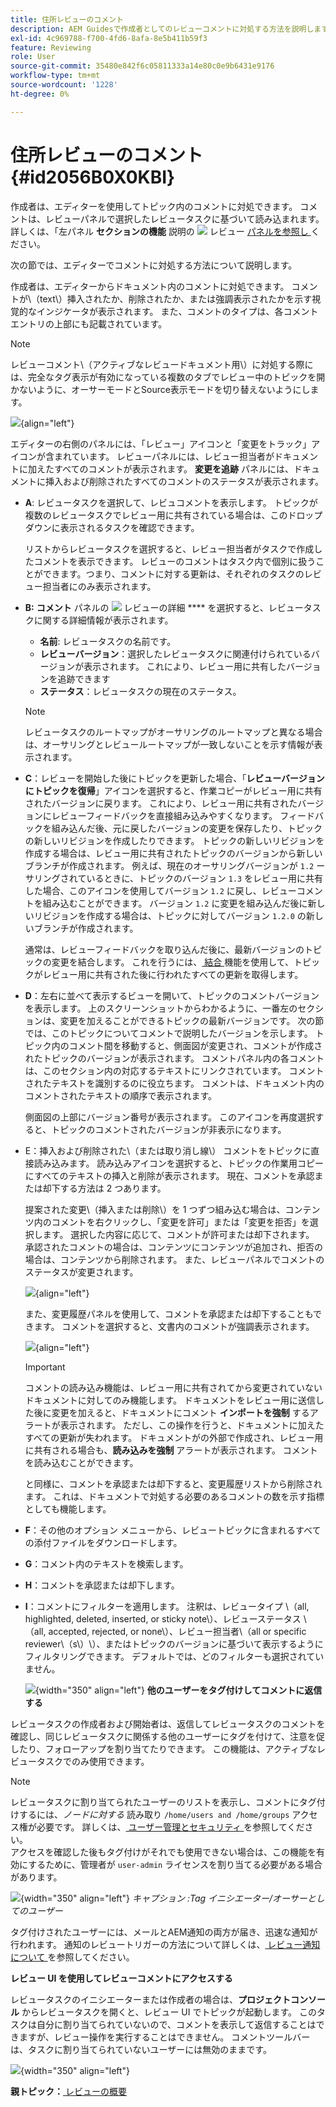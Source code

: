 ```yaml
---
title: 住所レビューのコメント
description: AEM Guidesで作成者としてのレビューコメントに対処する方法を説明します。 作成者がドキュメント内のコメントを編集、フィルタリング、許可、却下する方法を説明します。
exl-id: 4c969788-f700-4fd6-8afa-8e5b411b59f3
feature: Reviewing
role: User
source-git-commit: 35480e842f6c05811333a14e80c0e9b6431e9176
workflow-type: tm+mt
source-wordcount: '1228'
ht-degree: 0%

---
```


# 住所レビューのコメント {#id2056B0X0KBI}

作成者は、エディターを使用してトピック内のコメントに対処できます。 コメントは、レビューパネルで選択したレビュータスクに基づいて読み込まれます。 詳しくは、「左パネル **セクションの機能** 説明の ![](images/active-review-tasklist-icon.svg) レビュー [ パネルを参照し ](../user-guide/web-editor-features.md#id2051EA0M0HS) ください。

次の節では、エディターでコメントに対処する方法について説明します。

作成者は、エディターからドキュメント内のコメントに対処できます。 コメントが\（text\）挿入されたか、削除されたか、または強調表示されたかを示す視覚的なインジケータが表示されます。 また、コメントのタイプは、各コメントエントリの上部にも記載されています。

>[!NOTE]
>
> レビューコメント\（アクティブなレビュードキュメント用\）に対処する際には、完全なタグ表示が有効になっている複数のタブでレビュー中のトピックを開かないように、オーサーモードとSource表示モードを切り替えないようにします。

![](images/comments-page-web-editor_cs-new.png){align="left"}

エディターの右側のパネルには、「レビュー」アイコンと「変更をトラック」アイコンが含まれています。 レビューパネルには、レビュー担当者がドキュメントに加えたすべてのコメントが表示されます。 **変更を追跡** パネルには、ドキュメントに挿入および削除されたすべてのコメントのステータスが表示されます。

- **A**: レビュータスクを選択して、レビュコメントを表示します。 トピックが複数のレビュータスクでレビュー用に共有されている場合は、このドロップダウンに表示されるタスクを確認できます。

  リストからレビュータスクを選択すると、レビュー担当者がタスクで作成したコメントを表示できます。 レビューのコメントはタスク内で個別に扱うことができます。つまり、コメントに対する更新は、それぞれのタスクのレビュー担当者にのみ表示されます。

- **B:** **コメント** パネルの ![](images/active-review-info-icon.svg) レビューの詳細 **** を選択すると、レビュータスクに関する詳細情報が表示されます。

   - **名前**: レビュータスクの名前です。
   - **レビューバージョン**：選択したレビュータスクに関連付けられているバージョンが表示されます。 これにより、レビュー用に共有したバージョンを追跡できます
   - **ステータス**：レビュータスクの現在のステータス。

  >[!NOTE]
  >
  > レビュータスクのルートマップがオーサリングのルートマップと異なる場合は、オーサリングとレビュールートマップが一致しないことを示す情報が表示されます。

- **C**：レビューを開始した後にトピックを更新した場合、「**レビューバージョンにトピックを復帰**」アイコンを選択すると、作業コピーがレビュー用に共有されたバージョンに戻ります。 これにより、レビュー用に共有されたバージョンにレビューフィードバックを直接組み込みやすくなります。 フィードバックを組み込んだ後、元に戻したバージョンの変更を保存したり、トピックの新しいリビジョンを作成したりできます。 トピックの新しいリビジョンを作成する場合は、レビュー用に共有されたトピックのバージョンから新しいブランチが作成されます。 例えば、現在のオーサリングバージョンが `1.2` ーサリングされているときに、トピックのバージョン `1.3` をレビュー用に共有した場合、このアイコンを使用してバージョン `1.2` に戻し、レビューコメントを組み込むことができます。 バージョン `1.2` に変更を組み込んだ後に新しいリビジョンを作成する場合は、トピックに対してバージョン `1.2.0` の新しいブランチが作成されます。

  通常は、レビューフィードバックを取り込んだ後に、最新バージョンのトピックの変更を結合します。 これを行うには、[ 結合 ](web-editor-features.md#id205DF04E0HS) 機能を使用して、トピックがレビュー用に共有された後に行われたすべての更新を取得します。

- **D**：左右に並べて表示するビューを開いて、トピックのコメントバージョンを表示します。 上のスクリーンショットからわかるように、一番左のセクションは、変更を加えることができるトピックの最新バージョンです。 次の節では、このトピックについてコメントで説明したバージョンを示します。 トピック内のコメント間を移動すると、側面図が変更され、コメントが作成されたトピックのバージョンが表示されます。 コメントパネル内の各コメントは、このセクション内の対応するテキストにリンクされています。 コメントされたテキストを識別するのに役立ちます。 コメントは、ドキュメント内のコメントされたテキストの順序で表示されます。

  側面図の上部にバージョン番号が表示されます。 このアイコンを再度選択すると、トピックのコメントされたバージョンが非表示になります。

- E：挿入および削除された\（または取り消し線\） コメントをトピックに直接読み込みます。 読み込みアイコンを選択すると、トピックの作業用コピーにすべてのテキストの挿入と削除が表示されます。 現在、コメントを承認または却下する方法は 2 つあります。

  提案された変更\（挿入または削除\）を 1 つずつ組み込む場合は、コンテンツ内のコメントを右クリックし、「変更を許可」または「変更を拒否」を選択します。 選択した内容に応じて、コメントが許可または却下されます。 承認されたコメントの場合は、コンテンツにコンテンツが追加され、拒否の場合は、コンテンツから削除されます。 また、レビューパネルでコメントのステータスが変更されます。

  ![](images/import-comment-accept-web-editor_cs-new.png){align="left"}

  また、変更履歴パネルを使用して、コメントを承認または却下することもできます。 コメントを選択すると、文書内のコメントが強調表示されます。

  ![](images/changes-tab_cs-new.png){align="left"}

  >[!IMPORTANT]
  >
  > コメントの読み込み機能は、レビュー用に共有されてから変更されていないドキュメントに対してのみ機能します。 ドキュメントをレビュー用に送信した後に変更を加えると、ドキュメントにコメント **インポートを強制** するアラートが表示されます。 ただし、この操作を行うと、ドキュメントに加えたすべての更新が失われます。 ドキュメントがの外部で作成され、レビュー用に共有される場合も、**読み込みを強制** アラートが表示されます。 コメントを読み込むことができます。

  と同様に、コメントを承認または却下すると、変更履歴リストから削除されます。 これは、ドキュメントで対処する必要のあるコメントの数を示す指標としても機能します。

- **F**：その他のオプション メニューから、レビュートピックに含まれるすべての添付ファイルをダウンロードします。
- **G**：コメント内のテキストを検索します。
- **H**：コメントを承認または却下します。

- **I**：コメントにフィルターを適用します。 注釈は、レビュータイプ \（all, highlighted, deleted, inserted, or sticky note\）、レビューステータス \（all, accepted, rejected, or none\）、レビュー担当者\（all or specific reviewer\（s\）\）、またはトピックのバージョンに基づいて表示するようにフィルタリングできます。 デフォルトでは、どのフィルターも選択されていません。

  ![](images/review-comments-author-filter.png){width="350" align="left"}
  **他のユーザーをタグ付けしてコメントに返信する**

レビュータスクの作成者および開始者は、返信してレビュータスクのコメントを確認し、同じレビュータスクに関係する他のユーザーにタグを付けて、注意を促したり、フォローアップを割り当てたりできます。 この機能は、アクティブなレビュータスクでのみ使用できます。

>[!NOTE]
>
> レビュータスクに割り当てられたユーザーのリストを表示し、コメントにタグ付けするには、*ノードに対する* 読み取り `/home/users and /home/groups` アクセス権が必要です。 詳しくは、[ ユーザー管理とセキュリティ ](../cs-install-guide/user-admin-sec.md#additional-notes-on-user-groups) を参照してください。 <br> アクセスを確認した後もタグ付けがそれでも使用できない場合は、この機能を有効にするために、管理者が `user-admin` ライセンスを割り当てる必要がある場合があります。

![](images/tag-users-review.png){width="350" align="left"}
*キャプション :Tag イニシエーター/オーサーとしてのユーザー*

タグ付けされたユーザーには、メールとAEM通知の両方が届き、迅速な通知が行われます。 通知のレビュートリガーの方法について詳しくは、[ レビュー通知について ](./review-understanding-review-notifications.md) を参照してください。

**レビュー UI を使用してレビューコメントにアクセスする**

レビュータスクのイニシエーターまたは作成者の場合は、**プロジェクトコンソール** からレビュータスクを開くと、レビュー UI でトピックが起動します。 このタスクは自分に割り当てられていないので、コメントを表示して返信することはできますが、レビュー操作を実行することはできません。 コメントツールバーは、タスクに割り当てられていないユーザーには無効のままです。

![](images/review-comments-toolbar-disabled.png){width="350" align="left"}

**親トピック：**[ レビューの概要 ](review.md)
